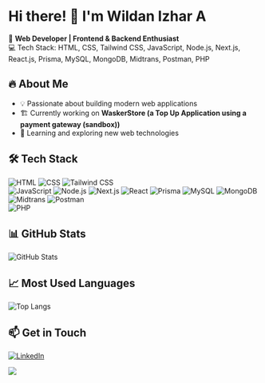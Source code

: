 # Hi there! 👋 I'm Wildan Izhar A

🚀 **Web Developer | Frontend & Backend Enthusiast**  
💻 Tech Stack: HTML, CSS, Tailwind CSS, JavaScript, Node.js, Next.js, React.js, Prisma, MySQL, MongoDB, Midtrans, Postman, PHP  

## 🔥 About Me
- 💡 Passionate about building modern web applications
- 🏗️ Currently working on **WaskerStore (a Top Up Application using a payment gateway (sandbox))**
- 📖 Learning and exploring new web technologies

## 🛠️ Tech Stack
![HTML](https://img.shields.io/badge/HTML5-E34F26?style=for-the-badge&logo=html5&logoColor=white)
![CSS](https://img.shields.io/badge/CSS3-1572B6?style=for-the-badge&logo=css3&logoColor=white)
![Tailwind CSS](https://img.shields.io/badge/TailwindCSS-38B2AC?style=for-the-badge&logo=tailwind-css&logoColor=white)  
![JavaScript](https://img.shields.io/badge/JavaScript-F7DF1E?style=for-the-badge&logo=javascript&logoColor=black)
![Node.js](https://img.shields.io/badge/Node.js-339933?style=for-the-badge&logo=node.js&logoColor=white)
![Next.js](https://img.shields.io/badge/Next.js-000000?style=for-the-badge&logo=next.js&logoColor=white)
![React](https://img.shields.io/badge/React-20232A?style=for-the-badge&logo=react&logoColor=61DAFB)
![Prisma](https://img.shields.io/badge/Prisma-2D3748?style=for-the-badge&logo=prisma&logoColor=white)
![MySQL](https://img.shields.io/badge/MySQL-4479A1?style=for-the-badge&logo=mysql&logoColor=white)
![MongoDB](https://img.shields.io/badge/MongoDB-47A248?style=for-the-badge&logo=mongodb&logoColor=white)  
![Midtrans](https://img.shields.io/badge/Midtrans-0078D4?style=for-the-badge&logoColor=white)
![Postman](https://img.shields.io/badge/Postman-FF6C37?style=for-the-badge&logo=postman&logoColor=white)  
![PHP](https://img.shields.io/badge/PHP-777BB4?style=for-the-badge&logo=php&logoColor=white)

## 📊 GitHub Stats
![GitHub Stats](https://github-readme-stats.vercel.app/api?username=wldnz&show_icons=true&theme=radical)

## 📈 Most Used Languages
![Top Langs](https://github-readme-stats.vercel.app/api/top-langs/?username=wldnz&layout=compact&theme=radical)

## 📫 Get in Touch
[![LinkedIn](https://img.shields.io/badge/LinkedIn-blue?style=for-the-badge&logo=linkedin&logoColor=white)](https://www.linkedin.com/in/wildan-izhar-al-haqq-640550319/) 

<div style="widht:100%; display:flex; justify-center:center;">
  <img src="https://media.giphy.com/media/N3yLGQ1oMYfGU/giphy.gif?cid=790b7611iqq1u7na0pzn4nq8hk9t8tk2jqizvh0w7grzpolo&ep=v1_gifs_search&rid=giphy.gif&ct=g">
</div>

